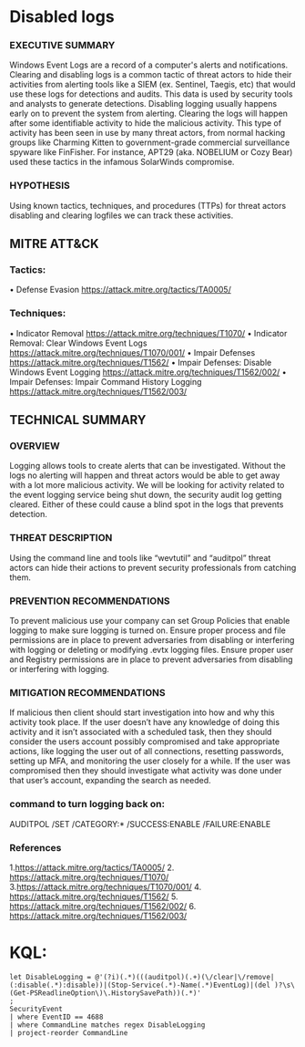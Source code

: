 # Disabled logs
### EXECUTIVE SUMMARY
Windows Event Logs are a record of a computer's alerts and notifications. Clearing and disabling logs is a common tactic of threat actors to hide their activities from alerting tools like a SIEM (ex. Sentinel, Taegis, etc) that would use these logs for detections and audits. This data is used by security tools and analysts to generate detections. Disabling logging usually happens early on to prevent the system from alerting. Clearing the logs will happen after some identifiable activity to hide the malicious activity. This type of activity has been seen in use by many threat actors, from normal hacking groups like Charming Kitten to government-grade commercial surveillance spyware like FinFisher. For instance, APT29 (aka.
NOBELIUM or Cozy Bear) used these tactics in the infamous SolarWinds compromise.

### HYPOTHESIS
Using known tactics, techniques, and procedures (TTPs) for threat actors disabling and clearing logfiles we can track these activities.

## MITRE ATT&CK
### Tactics:
• Defense Evasion https://attack.mitre.org/tactics/TA0005/

### Techniques:
• Indicator Removal https://attack.mitre.org/techniques/T1070/
• Indicator Removal: Clear Windows Event Logs https://attack.mitre.org/techniques/T1070/001/
• Impair Defenses https://attack.mitre.org/techniques/T1562/
• Impair Defenses: Disable Windows Event Logging https://attack.mitre.org/techniques/T1562/002/
• Impair Defenses: Impair Command History Logging https://attack.mitre.org/techniques/T1562/003/

## TECHNICAL SUMMARY
### OVERVIEW
Logging allows tools to create alerts that can be investigated. Without the logs no alerting will happen and threat actors would be able to get away with a lot more malicious activity. We will be looking for activity related to the event logging service being shut down, the security audit log getting cleared. Either of these could cause a blind spot in the logs that prevents detection.

### THREAT DESCRIPTION
Using the command line and tools like “wevtutil” and “auditpol” threat actors can hide their actions to prevent security professionals from catching them.

### PREVENTION RECOMMENDATIONS
To prevent malicious use your company can set Group Policies that enable logging to make sure logging is turned on. Ensure proper process and file permissions are in place to prevent adversaries from disabling or interfering with logging or deleting or modifying .evtx logging files. Ensure proper user and Registry permissions are in place to prevent adversaries from disabling or interfering with logging.

### MITIGATION RECOMMENDATIONS
If malicious then client should start investigation into how and why this activity took place. If the user doesn’t have any knowledge of doing this activity and it isn’t associated with a scheduled task, then they should consider the users account possibly compromised and take appropriate actions, like logging the user out of all connections, resetting passwords, setting up MFA, and monitoring the user closely for a while. If the user was compromised then they should investigate what activity was done under that user’s account, expanding the search as needed.

### command to turn logging back on:
AUDITPOL /SET /CATEGORY:* /SUCCESS:ENABLE /FAILURE:ENABLE

### References
1.https://attack.mitre.org/tactics/TA0005/
2. https://attack.mitre.org/techniques/T1070/
3.https://attack.mitre.org/techniques/T1070/001/
4. https://attack.mitre.org/techniques/T1562/
5. https://attack.mitre.org/techniques/T1562/002/
6. https://attack.mitre.org/techniques/T1562/003/

# KQL:
```kql
let DisableLogging = @'(?i)(.*)(((auditpol)(.+)(\/clear|\/remove|(:disable(.*):disable))|(Stop-Service(.*)-Name(.*)EventLog)|(del )?\s\(Get-PSReadlineOption\)\.HistorySavePath))(.*)'
;
SecurityEvent
| where EventID == 4688
| where CommandLine matches regex DisableLogging
| project-reorder CommandLine
```
